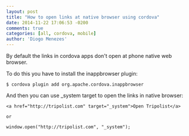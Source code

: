```yaml
---
layout: post
title: "How to open links at native browser using cordova"
date: 2014-11-22 17:06:53 -0200
comments: true
categories: [all, cordova, mobile]
author: 'Diogo Menezes'
---
```


By default the links in cordova apps don't open at phone native web browser.

To do this you have to install the inappbrowser plugin:

```
$ cordova plugin add org.apache.cordova.inappbrowser
```

And then you can use _system target to open the links in native browser:

```
<a href="http://tripolist.com" target="_system">Open Tripolist</a>

or

window.open("http://tripolist.com", "_system");
```

